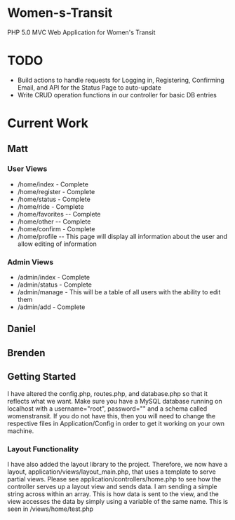 Women-s-Transit
===============

PHP 5.0 MVC Web Application for Women's Transit



# TODO
* Build actions to handle requests for Logging in, Registering, Confirming Email, and API for the Status Page to auto-update
* Write CRUD operation functions in our controller for basic DB entries

# Current Work
## Matt

### User Views
* /home/index - Complete
* /home/register - Complete
* /home/status - Complete
* /home/ride - Complete
* /home/favorites -- Complete
* /home/other -- Complete
* /home/confirm - Complete
* /home/profile -- This page will display all information about the user and allow editing of information

### Admin Views
* /admin/index - Complete
* /admin/status - Complete
* /admin/manage - This will be a table of all users with the ability to edit them
* /admin/add - Complete

## Daniel


## Brenden



## Getting Started

I have altered the config.php, routes.php, and database.php so that it reflects what we want.  Make sure you have a 
MySQL database running on localhost with a username="root", password="" and a schema called womenstransit. If you
 do not have this, then you will need to change the respective files in Application/Config in order to get it working
on your own machine.


### Layout Functionality
I have also added the layout library to the project. Therefore, we now have a layout, application/views/layout_main.php, that uses a template to serve partial views.  Please see application/controllers/home.php to see how the controller serves up a layout view and sends data. I am sending a simple string across within an array. This is how data is sent to the view, and the view accesses the data by simply using a variable of the same name. This is seen in /views/home/test.php


